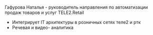 Гафурова Наталья - руководитель направления по автоматизации продаж товаров и услуг TELE2.Retail
- Интегрирует IT архитектуры в розничных сетях теле2 и ртк
- Речевая и видео- аналитика